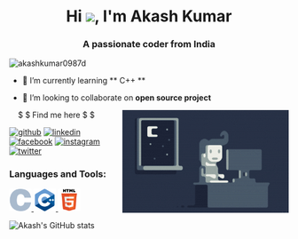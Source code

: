 <h1 align="center">Hi <img src="https://raw.githubusercontent.com/MartinHeinz/MartinHeinz/master/wave.gif" width="30px">, I'm Akash Kumar</h1>
<h3 align="center">A passionate coder from India</h3>

<p align="left"> <img src="https://komarev.com/ghpvc/?username=akashkumar0987d&label=Profile%20views&color=0e75b6&style=flat" alt="akashkumar0987d" /> </p>

- 🌱 I’m currently learning  ** C++ **

- 👯 I’m looking to collaborate on **open source project**

<img alt="Night Coding" src="https://raw.githubusercontent.com/AVS1508/AVS1508/master/assets/Night-Coding.gif" align="right"/>

&nbsp;&nbsp;&nbsp;&nbsp;$ $ Find me here $ $

[<img src='https://img.icons8.com/cute-clipart/64/000000/github.png' alt='github' height='40'>](https://github.com/akashkumar0987d)  [<img src='https://img.icons8.com/cute-clipart/64/000000/linkedin.png' alt='linkedin' height='40'>](https://www.linkedin.com/in/akash-kumar-a166211b4/)  [<img src='https://img.icons8.com/cute-clipart/64/000000/facebook-new.png' alt='facebook' height='40'>](https://www.facebook.com/akash0987d/)  [<img src='https://img.icons8.com/cute-clipart/64/000000/instagram-new.png' alt='instagram' height='40'>](https://www.instagram.com/akashkumar0985/)  [<img src='https://img.icons8.com/cute-clipart/64/000000/twitter.png' alt='twitter' height='40'>](https://twitter.com/akashkumar15901)

</p>

<h3 align="left">Languages and Tools:</h3>
<p align="left"> <a href="https://www.cprogramming.com/" target="_blank"> <img src="https://raw.githubusercontent.com/devicons/devicon/master/icons/c/c-original.svg" alt="c" width="40" height="40"/> </a> <a href="https://www.w3schools.com/cpp/" target="_blank"> <img src="https://raw.githubusercontent.com/devicons/devicon/master/icons/cplusplus/cplusplus-original.svg" alt="cplusplus" width="40" height="40"/> </a> <a href="https://www.w3.org/html/" target="_blank"> <img src="https://raw.githubusercontent.com/devicons/devicon/master/icons/html5/html5-original-wordmark.svg" alt="html5" width="40" height="40"/> </a> </p>


![Akash's GitHub stats](https://github-readme-stats.vercel.app/api?username=akashkumar0987d&show_icons=true&theme=graywhite)
